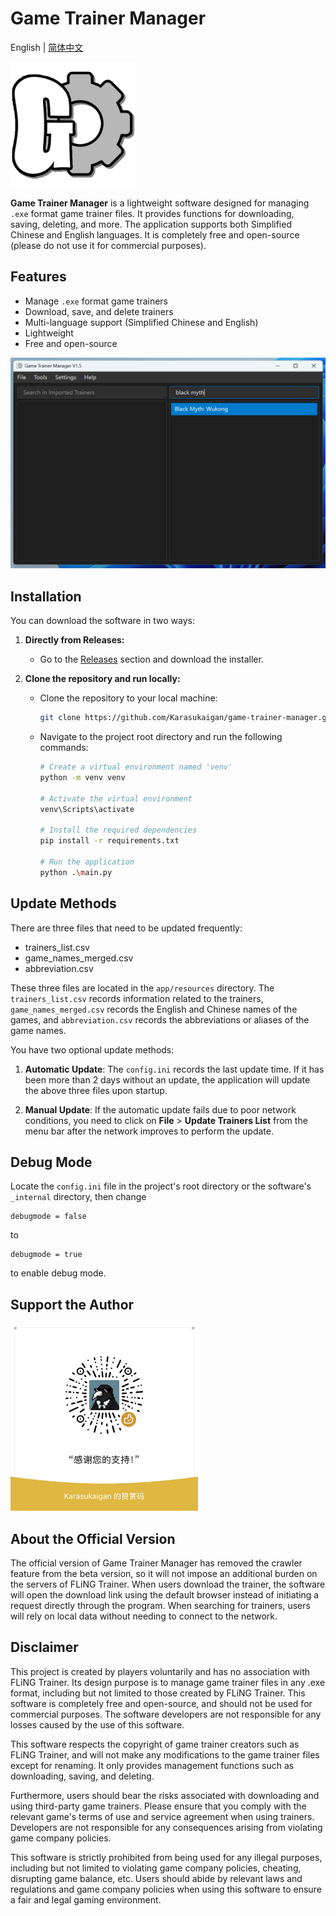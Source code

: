 # Game Trainer Manager

English | [简体中文](./README_ZH.md)

<img src="app/resources/logo.png" alt="Logo" width="200" height="200">

**Game Trainer Manager** is a lightweight software designed for managing `.exe` format game trainer files. It provides functions for downloading, saving, deleting, and more. The application supports both Simplified Chinese and English languages. It is completely free and open-source (please do not use it for commercial purposes).

## Features

- Manage `.exe` format game trainers
- Download, save, and delete trainers
- Multi-language support (Simplified Chinese and English)
- Lightweight
- Free and open-source

![screenshot](app/resources/screenshot_en.png)

## Installation

You can download the software in two ways:

1. **Directly from Releases:**
   - Go to the [Releases](https://github.com/Karasukaigan/game-trainer-manager/releases) section and download the installer.

2. **Clone the repository and run locally:**
   - Clone the repository to your local machine:
     ```bash
     git clone https://github.com/Karasukaigan/game-trainer-manager.git
     ```
   - Navigate to the project root directory and run the following commands:

     ```bash
     # Create a virtual environment named 'venv'
     python -m venv venv

     # Activate the virtual environment
     venv\Scripts\activate

     # Install the required dependencies
     pip install -r requirements.txt

     # Run the application
     python .\main.py
     ```

## Update Methods

There are three files that need to be updated frequently:

- trainers_list.csv
- game_names_merged.csv
- abbreviation.csv

These three files are located in the `app/resources` directory. The `trainers_list.csv` records information related to the trainers, `game_names_merged.csv` records the English and Chinese names of the games, and `abbreviation.csv` records the abbreviations or aliases of the game names.

You have two optional update methods:

1. **Automatic Update**: The `config.ini` records the last update time. If it has been more than 2 days without an update, the application will update the above three files upon startup.

2. **Manual Update**: If the automatic update fails due to poor network conditions, you need to click on **File** > **Update Trainers List** from the menu bar after the network improves to perform the update.

## Debug Mode

Locate the `config.ini` file in the project's root directory or the software's `_internal` directory, then change
```
debugmode = false
```
to
```
debugmode = true
```
to enable debug mode.

## Support the Author
<img src="./app/resources/wechat.jpg" alt="微信赞赏码" width="300">

## About the Official Version

The official version of Game Trainer Manager has removed the crawler feature from the beta version, so it will not impose an additional burden on the servers of FLiNG Trainer. When users download the trainer, the software will open the download link using the default browser instead of initiating a request directly through the program. When searching for trainers, users will rely on local data without needing to connect to the network.

## Disclaimer

This project is created by players voluntarily and has no association with FLiNG Trainer. Its design purpose is to manage game trainer files in any .exe format, including but not limited to those created by FLiNG Trainer. This software is completely free and open-source, and should not be used for commercial purposes. The software developers are not responsible for any losses caused by the use of this software.  

This software respects the copyright of game trainer creators such as FLiNG Trainer, and will not make any modifications to the game trainer files except for renaming. It only provides management functions such as downloading, saving, and deleting.  

Furthermore, users should bear the risks associated with downloading and using third-party game trainers. Please ensure that you comply with the relevant game's terms of use and service agreement when using trainers. Developers are not responsible for any consequences arising from violating game company policies.  

This software is strictly prohibited from being used for any illegal purposes, including but not limited to violating game company policies, cheating, disrupting game balance, etc. Users should abide by relevant laws and regulations and game company policies when using this software to ensure a fair and legal gaming environment.  